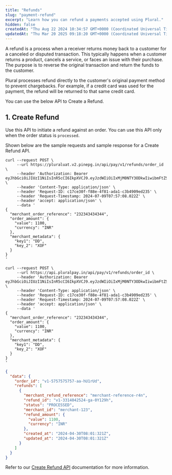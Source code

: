 ```yaml
---
title: "Refunds"
slug: "payment-refund"
excerpt: "Learn how you can refund a payments accepted using Plural."
hidden: false
createdAt: "Thu Aug 22 2024 10:34:57 GMT+0000 (Coordinated Universal Time)"
updatedAt: "Thu Mar 20 2025 09:18:20 GMT+0000 (Coordinated Universal Time)"
---
```

A refund is a process when a receiver returns money back to a customer for a canceled or disputed transaction. This typically happens when a customer returns a product, cancels a service, or faces an issue with their purchase. The purpose is to reverse the original transaction and return the funds to the customer.

Plural processes refund directly to the customer's original payment method to prevent chargebacks. For example, if a credit card was used for the payment, the refund will be returned to that same credit card.

You can use the below API to Create a Refund.

## 1. Create Refund

Use this API to initiate a refund against an order. You can use this API only when the order status is `processed`.

Shown below are the sample requests and sample response for a Create Refund API.

```curl cURL – UAT
curl --request POST \
     --url https://pluraluat.v2.pinepg.in/api/pay/v1/refunds/order_id \
     --header 'Authorization: Bearer eyJhbGciOiJIUzI1NiIsInR5cCI6IkpXVCJ9.eyJzdWIiOiIxMjM0NTY3ODkwIiwibmFtZSI6IkpvaG4gRG9lIiwiaWF0IjoxNTE2MjM5MDIyfQ.SflKxwRJSMeKKF2QT4fwpMeJf36POk6yJV_adQssw5c' \
     --header 'Content-Type: application/json' \
     --header 'Request-ID: c17ce30f-f88e-4f81-ada1-c3b4909ed235' \
     --header 'Request-Timestamp: 2024-07-09T07:57:08.022Z' \
     --header 'accept: application/json' \
     --data '
{
  "merchant_order_reference": "232343434344",
  "order_amount": {
    "value": 1100,
    "currency": "INR"
  },
  "merchant_metadata": {
    "key1": "DD",
    "key_2": "XOF"
  }
}
'
```
```curl cURL – PROD
curl --request POST \
     --url https://api.pluralpay.in/api/pay/v1/refunds/order_id \
     --header 'Authorization: Bearer eyJhbGciOiJIUzI1NiIsInR5cCI6IkpXVCJ9.eyJzdWIiOiIxMjM0NTY3ODkwIiwibmFtZSI6IkpvaG4gRG9lIiwiaWF0IjoxNTE2MjM5MDIyfQ.SflKxwRJSMeKKF2QT4fwpMeJf36POk6yJV_adQssw5c' \
     --header 'Content-Type: application/json' \
     --header 'Request-ID: c17ce30f-f88e-4f81-ada1-c3b4909ed235' \
     --header 'Request-Timestamp: 2024-07-09T07:57:08.022Z' \
     --header 'accept: application/json' \
     --data '
{
  "merchant_order_reference": "232343434344",
  "order_amount": {
    "value": 1100,
    "currency": "INR"
  },
  "merchant_metadata": {
    "key1": "DD",
    "key_2": "XOF"
  }
}
'
```
```json Sample Response
{
  "data": {
    "order_id": "v1-5757575757-aa-hU1rUd",
    "refunds": [
      {
        "merchant_refund_reference": "merchant-reference-r4n",
        "refund_id": "v1-3314042524-ga-0Y129h",
        "status": "PROCESSED",
        "merchant_id": "merchant-123",
        "refund_amount": {
          "value": 1100,
          "currency": "INR"
        },
        "created_at": "2024-04-30T08:01:321Z",
        "updated_at": "2024-04-30T08:01:321Z"
      }
    ]
  }
}
```

Refer to our <a style="text-decoration:underline;" href="https://developer.pluralonline.com/v3.0/reference/payments-refund" target="_blank">Create Refund API</a> documentation for more information.
